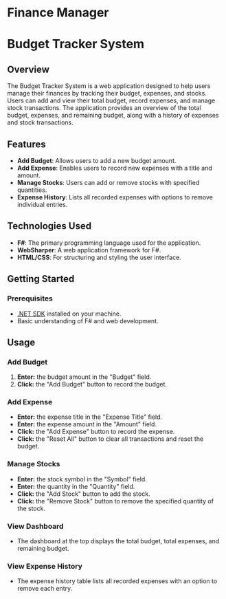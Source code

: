 # Finance Manager

# Budget Tracker System

## Overview

The Budget Tracker System is a web application designed to help users manage their finances by tracking their budget, expenses, and stocks. 
Users can add and view their total budget, record expenses, and manage stock transactions. 
The application provides an overview of the total budget, expenses, and remaining budget, along with a history of expenses and stock transactions.

## Features

- **Add Budget**: Allows users to add a new budget amount.
- **Add Expense**: Enables users to record new expenses with a title and amount.
- **Manage Stocks**: Users can add or remove stocks with specified quantities.
- **Expense History**: Lists all recorded expenses with options to remove individual entries.

## Technologies Used

- **F#**: The primary programming language used for the application.
- **WebSharper**: A web application framework for F#.
- **HTML/CSS**: For structuring and styling the user interface.

## Getting Started

### Prerequisites

- [.NET SDK](https://dotnet.microsoft.com/download) installed on your machine.
- Basic understanding of F# and web development.

## Usage

### Add Budget

1. **Enter:** the budget amount in the "Budget" field.
2. **Click:** the "Add Budget" button to record the budget.

### Add Expense

- **Enter:** the expense title in the "Expense Title" field.
- **Enter:** the expense amount in the "Amount" field.
- **Click:** the "Add Expense" button to record the expense.
- **Click:** the "Reset All" button to clear all transactions and reset the budget.

### Manage Stocks

- **Enter:** the stock symbol in the "Symbol" field.
- **Enter:** the quantity in the "Quantity" field.
- **Click:** the "Add Stock" button to add the stock.
- **Click:** the "Remove Stock" button to remove the specified quantity of the stock.

### View Dashboard

- The dashboard at the top displays the total budget, total expenses, and remaining budget.

### View Expense History

- The expense history table lists all recorded expenses with an option to remove each entry.


 
